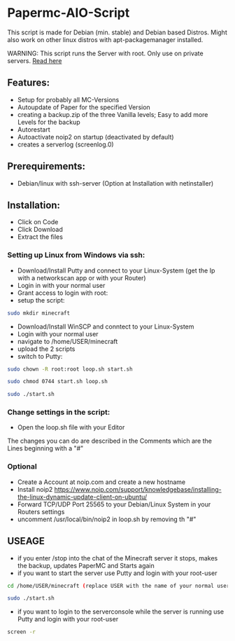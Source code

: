 # Papermc-AIO-Script
This script is made for Debian (min. stable) and Debian based Distros. Might also work on other linux distros with apt-packagemanager installed.

WARNING: This script runs the Server with root. Only use on private servers. [Read here](https://madelinemiller.dev/blog/root-minecraft-server/)

## Features:
- Setup for probably all MC-Versions
- Autoupdate of Paper for the specified Version
- creating a backup.zip of the three Vanilla levels; Easy to add more Levels for the backup
- Autorestart
- Autoactivate noip2 on startup (deactivated by default)
- creates a serverlog (screenlog.0)

## Prerequirements:
- Debian/linux with ssh-server (Option at Installation with netinstaller)

## Installation:
- Click on Code
- Click Download
- Extract the files

### Setting up Linux from Windows via ssh:
- Download/Install Putty and connect to your Linux-System (get the Ip with a networkscan app or with your Router)
- Login in with your normal user
- Grant access to login with root:
- setup the script:
```bash
sudo mkdir minecraft
```
- Download/Install WinSCP and conntect to your Linux-System
- Login with your normal user
- navigate to /home/USER/minecraft
- upload the 2 scripts
- switch to Putty:
```bash
sudo chown -R root:root loop.sh start.sh
```
```bash
sudo chmod 0744 start.sh loop.sh
```
```bash
sudo ./start.sh
```
### Change settings in the script:
- Open the loop.sh file with your Editor

The changes you can do are described in the Comments which are the Lines beginning with a "#"

### Optional
- Create a Account at noip.com and create a new hostname
- Install noip2 https://www.noip.com/support/knowledgebase/installing-the-linux-dynamic-update-client-on-ubuntu/
- Forward TCP/UDP Port 25565 to your Debian/Linux System in your Routers settings
- uncomment /usr/local/bin/noip2 in loop.sh by removing th "#"

## USEAGE
- if you enter /stop into the chat of the Minecraft server it stops, makes the backup, updates PaperMC and Starts again
- if you want to start the server use Putty and login with your root-user
```bash
cd /home/USER/minecraft (replace USER with the name of your normal user-account)
```
```bash
sudo ./start.sh
```
- if you want to login to the serverconsole while the server is running use Putty and login with your root-user
```bash
screen -r
```
